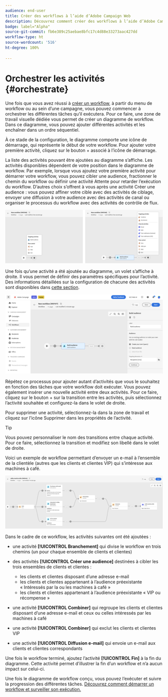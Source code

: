 ```yaml
---
audience: end-user
title: Créer des workflows à l’aide d’Adobe Campaign Web
description: Découvrez comment créer des workflows à l’aide d’Adobe Campaign Web.
badge: label="Alpha"
source-git-commit: fb6e389c25aebae8bfc17c4d88e33273aac427dd
workflow-type: ht
source-wordcount: '516'
ht-degree: 100%

---
```



# Orchestrer les activités {#orchestrate}

Une fois que vous avez réussi à [créer un workflow](create-workflow.md), à partir du menu de workflow ou au sein d’une campagne, vous pouvez commencer à orchestrer les différentes tâches qu’il exécutera. Pour ce faire, une zone de travail visuelle dédiée vous permet de créer un diagramme de workflow. Dans ce diagramme, vous pouvez ajouter différentes activités et les enchaîner dans un ordre séquentiel.

À ce stade de la configuration, le diagramme comporte une icône de démarrage, qui représente le début de votre workflow. Pour ajouter votre première activité, cliquez sur le bouton + associé à l’icône de démarrage.

La liste des activités pouvant être ajoutées au diagramme s’affiche. Les activités disponibles dépendent de votre position dans le diagramme de workflow. Par exemple, lorsque vous ajoutez votre première activité pour démarrer votre workflow, vous pouvez cibler une audience, fractionner le chemin du workflow ou définir une activité Attente pour retarder l’exécution du workflow. D’autres choix s’offrent à vous après une activité Créer une audience : vous pouvez affiner votre cible avec des activités de ciblage, envoyer une diffusion à votre audience avec des activités de canal ou organiser le processus du workflow avec des activités de contrôle de flux.

![](assets/workflow-start.png)

Une fois qu’une activité a été ajoutée au diagramme, un volet s’affiche à droite. Il vous permet de définir des paramètres spécifiques pour l’activité. Des informations détaillées sur la configuration de chacune des activités sont disponibles dans [cette section](activities/about-activities.md).

![](assets/workflow-configure-activities.png)

Répétez ce processus pour ajouter autant d’activités que vous le souhaitez en fonction des tâches que votre workflow doit exécuter. Vous pouvez également insérer une nouvelle activité entre deux activités. Pour ce faire, cliquez sur le bouton + sur la transition entre les activités, puis sélectionnez l’activité souhaitée et configurez-la dans le volet de droite.

Pour supprimer une activité, sélectionnez-la dans la zone de travail et cliquez sur l’icône Supprimer dans les propriétés de l’activité.

>[!TIP]
>
>Vous pouvez personnaliser le nom des transitions entre chaque activité. Pour ce faire, sélectionnez la transition et modifiez son libellé dans le volet de droite.

Voici un exemple de workflow permettant d’envoyer un e-mail à l’ensemble de la clientèle (autres que les clients et clientes VIP) qui s’intéresse aux machines à café.

![](assets/workflow-example.png)

Dans le cadre de ce workflow, les activités suivantes ont été ajoutées :

* une activité **[!UICONTROL Branchement]** qui divise le workflow en trois chemins (un pour chaque ensemble de clients et clientes)
* des activités **[!UICONTROL Créer une audience]** destinées à cibler les trois ensembles de clients et clientes :

   * les clients et clientes disposant d’une adresse e-mail
   * les clients et clientes appartenant à l’audience préexistante « Intéressés par la ou les machines à café »
   * les clients et clientes appartenant à l’audience préexistante « VIP ou récompense »

* une activité **[!UICONTROL Combiner]** qui regroupe les clients et clientes disposant d’une adresse e-mail et ceux ou celles intéressés par les machines à café
* une activité **[!UICONTROL Combiner]** qui exclut les clients et clientes VIP
* une activité **[!UICONTROL Diffusion e-mail]** qui envoie un e-mail aux clients et clientes correspondants

Une fois le workflow terminé, ajoutez l’activité **[!UICONTROL Fin]** à la fin du diagramme. Cette activité permet d’illustrer la fin d’un workflow et n’a aucun impact sur celui-ci.

Une fois le diagramme de workflow conçu, vous pouvez l’exécuter et suivre la progression des différentes tâches. [Découvrez comment démarrer un workflow et surveiller son exécution.](start-monitor-workflows.md)

